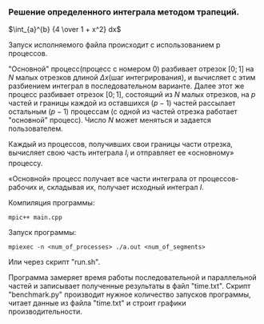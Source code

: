 ### Решение определенного интеграла методом трапеций.

$\int_{a}^{b} {4 \over 1 + x^2} dx$

Запуск исполняемого файла происходит с использованием p процессов.  

"Основной" процесс(процесс с номером 0) разбивает отрезок $[0;1]$ на $N$ малых отрезков длиной $\Delta x$(шаг интегрирования), и вычисляет с этим разбиением интеграл в последовательном варианте. Далее этот же процесс разбивает отрезок $[0;1]$, состоящий из $N$ малых отрезков, на $p$ частей и границы каждой из оставшихся $(p - 1)$ частей рассылает остальным $(p - 1)$ процессам (с одной из частей отрезка работает "основной" процесс). Число $N$ может меняться и задается пользователем.  

Каждый из процессов, получивших свои границы части отрезка, вычисляет свою часть интеграла $I_i$ и отправляет ее «основному» процессу.  

«Основной» процесс получает все части интеграла от процессов-рабочих и, складывая их, получает исходный интеграл $I$.

Компиляция программы:
```
mpic++ main.cpp 
```

Запуск программы:
```
mpiexec -n <num_of_processes> ./a.out <num_of_segments>
```
Или через скрипт "run.sh".

Программа замеряет время работы последовательной и параллельной частей и записывает полученные результаты в файл "time.txt". Скрипт "benchmark.py" производит нужное количество запусков программы, читает данные из файла "time.txt" и строит графики производительности.
